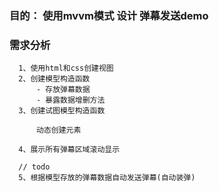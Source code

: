 
### 目的： 使用mvvm模式 设计 弹幕发送demo
### 需求分析
      1、使用html和css创建视图        
      2、创建模型构造函数
          - 存放弹幕数据
          - 暴露数据增删方法
      3、创建试图模型构造函数
          
          动态创建元素
          
      4、展示所有弹幕区域滚动显示
      
      // todo
      5、根据模型存放的弹幕数据自动发送弹幕(自动装弹)
      
